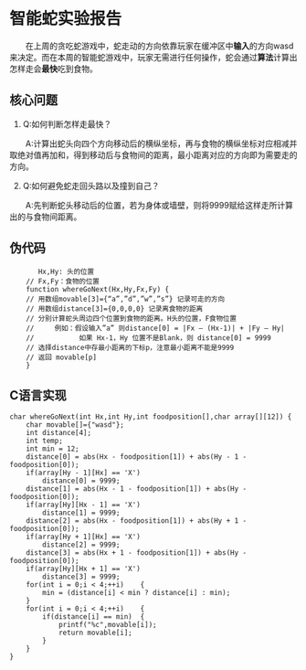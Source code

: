 # 智能蛇实验报告
&emsp;&emsp;在上周的贪吃蛇游戏中，蛇走动的方向依靠玩家在缓冲区中**输入**的方向wasd来决定。而在本周的智能蛇游戏中，玩家无需进行任何操作，蛇会通过**算法**计算出怎样走会**最快**吃到食物。

## 核心问题
1. Q:如何判断怎样走最快？

&emsp;&emsp;A:计算出蛇头向四个方向移动后的横纵坐标，再与食物的横纵坐标对应相减并取绝对值再加和，得到移动后与食物间的距离，最小距离对应的方向即为需要走的方向。

2. Q:如何避免蛇走回头路以及撞到自己？

&emsp;&emsp;A:先判断蛇头移动后的位置，若为身体或墙壁，则将9999赋给这样走所计算出的与食物间距离。

## 伪代码
````
       Hx,Hy: 头的位置
    // Fx,Fy：食物的位置
	function whereGoNext(Hx,Hy,Fx,Fy) {
	// 用数组movable[3]={“a”,”d”,”w”,”s”} 记录可走的方向
	// 用数组distance[3]={0,0,0,0} 记录离食物的距离
	// 分别计算蛇头周边四个位置到食物的距离。H头的位置，F食物位置
	//     例如：假设输入”a” 则distance[0] = |Fx – (Hx-1)| + |Fy – Hy|
	//           如果 Hx-1，Hy 位置不是Blank，则 distance[0] = 9999
	// 选择distance中存最小距离的下标p，注意最小距离不能是9999
	// 返回 movable[p]
	}
````

## C语言实现
````
char whereGoNext(int Hx,int Hy,int foodposition[],char array[][12])	{
	char movable[]={"wasd"};
	int distance[4];
	int temp;
	int min = 12;
	distance[0] = abs(Hx - foodposition[1]) + abs(Hy - 1 - foodposition[0]);
	if(array[Hy - 1][Hx] == 'X')
		distance[0] = 9999;
	distance[1] = abs(Hx - 1 - foodposition[1]) + abs(Hy - foodposition[0]);
	if(array[Hy][Hx - 1] == 'X')
		distance[1] = 9999;
	distance[2] = abs(Hx - foodposition[1]) + abs(Hy + 1 - foodposition[0]);
	if(array[Hy + 1][Hx] == 'X')
		distance[2] = 9999;
	distance[3] = abs(Hx + 1 - foodposition[1]) + abs(Hy - foodposition[0]);
	if(array[Hy][Hx + 1] == 'X')
		distance[3] = 9999;
	for(int i = 0;i < 4;++i)	{
		min = (distance[i] < min ? distance[i] : min);
	} 
	for(int i = 0;i < 4;++i)	{
		if(distance[i] == min)	{
			printf("%c",movable[i]);
			return movable[i];
		}
	}
}
````